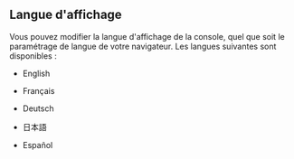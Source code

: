 Langue d'affichage
------------------

Vous pouvez modifier la langue d'affichage de la console, quel que soit le paramétrage de langue de votre navigateur. Les langues suivantes sont disponibles :

-   English

-   Français

-   Deutsch

-   日本語

-   Español
